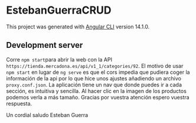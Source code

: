 # EstebanGuerraCRUD

This project was generated with [Angular CLI](https://github.com/angular/angular-cli) version 14.1.0.

## Development server

Corre `npm start`para abrir la web con la API `https://tienda.mercadona.es/api/v1_1/categories/92`.
El motivo de usar `npm start` en lugar de `ng serve` es que el cors impedia que pudiera coger la información de
la api por lo que hice unos ajustes añadiendo un archivo `proxy.conf.json`.
La aplicación tiene un nav que donde puedes ir a cada sección, es intuitiva y sencilla.
Al hacer clic en la imagen de los productos podemos verla a más tamaño.
Gracias por vuestra atención espero vuestra respuesta.

Un cordial saludo 
Esteban Guerra
